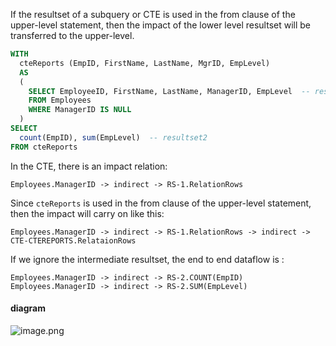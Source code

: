 If the resultset of a subquery or CTE is used in the from clause of the upper-level statement, then the impact of the lower level resultset  will be transferred to the upper-level.

```sql
WITH
  cteReports (EmpID, FirstName, LastName, MgrID, EmpLevel)
  AS
  (
    SELECT EmployeeID, FirstName, LastName, ManagerID, EmpLevel  -- resultset1
    FROM Employees
    WHERE ManagerID IS NULL
  )
SELECT
  count(EmpID), sum(EmpLevel)  -- resultset2
FROM cteReports 
```

In the CTE, there is an impact relation:

```
Employees.ManagerID -> indirect -> RS-1.RelationRows
```

Since `cteReports` is used in the from clause of the upper-level statement, then the impact will carry on like this:

```
Employees.ManagerID -> indirect -> RS-1.RelationRows -> indirect -> CTE-CTEREPORTS.RelataionRows
```

If we ignore the intermediate resultset, the end to end dataflow is :

```
Employees.ManagerID -> indirect -> RS-2.COUNT(EmpID)
Employees.ManagerID -> indirect -> RS-2.SUM(EmpLevel)
```

#### diagram

![image.png](https://images.gitee.com/uploads/images/2021/1206/180916_623e6213_8136809.png)